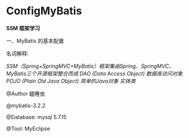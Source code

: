 # ConfigMyBatis

**SSM 框架学习**

一、MyBatis 的基本配置

  名词解释:

  *SSM（Spring+SpringMVC+MyBatis）框架集由Spring、SpringMVC、MyBatis三个开源框架整合而成*
  *DAO (Data Access Object) 数据库访问对象*
  *POJO (Plain Old Java Object) 简单的Java对象 实体类*	


@Author 瞌睡虫 

@mybatis-3.2.2 

@Database: mysql 5.7.15 

@Tool: MyEclipse
